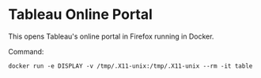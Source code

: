 # Tableau Online Portal

This opens Tableau's online portal in Firefox running in Docker.

Command:
```
docker run -e DISPLAY -v /tmp/.X11-unix:/tmp/.X11-unix --rm -it table
```
